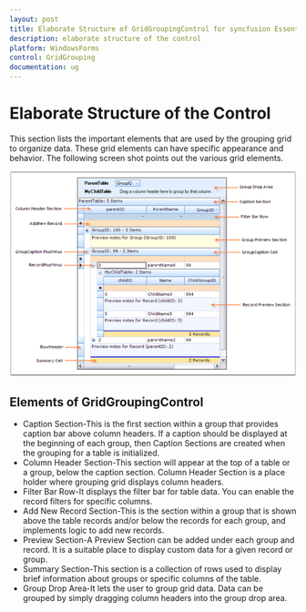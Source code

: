 ```yaml
---
layout: post
title: Elaborate Structure of GridGroupingControl for syncfusion Essential WindowsForms
description: elaborate structure of the control
platform: WindowsForms
control: GridGrouping
documentation: ug
---
```


# Elaborate Structure of the Control

This section lists the important elements that are used by the grouping grid to organize data. These grid elements can have specific appearance and behavior. The following screen shot points out the various grid elements.

![](Elaborate-Structure-of-the-Control_images/Elaborate-Structure-of-the-Control_img1.png)

## Elements of GridGroupingControl

* Caption Section-This is the first section within a group that provides caption bar above column headers. If a caption should be displayed at the beginning of each group, then Caption Sections are created when the grouping for a table is initialized.
* Column Header Section-This section will appear at the top of a table or a group, below the caption section. Column Header Section is a place holder where grouping grid displays column headers.
* Filter Bar Row-It displays the filter bar for table data. You can enable the record filters for specific columns.
* Add New Record Section-This is the section within a group that is shown above the table records and/or below the records for each group, and implements logic to add new records.
* Preview Section-A Preview Section can be added under each group and record. It is a suitable place to display custom data for a given record or group.
* Summary Section-This section is a collection of rows used to display brief information about groups or specific columns of the table.
* Group Drop Area-It lets the user to group grid data. Data can be grouped by simply dragging column headers into the group drop area.



